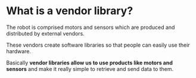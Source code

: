 # What is a vendor library?

The robot is comprised motors and sensors which are produced and distributed by external vendors. 

These vendors create software libraries so that people can easily use their hardware. 

Basically **vendor libraries allow us to use products like motors and sensors** and make it really simple to retrieve and send data to them.
